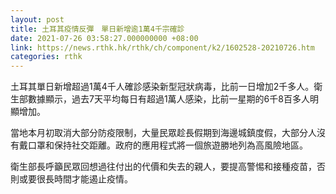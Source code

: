 ```yaml
---
layout: post
title: 土耳其疫情反彈　單日新增逾1萬4千宗確診
date: 2021-07-26 03:58:27.000000000 +08:00
link: https://news.rthk.hk/rthk/ch/component/k2/1602528-20210726.htm
categories: rthk
---
```


土耳其單日新增超過1萬4千人確診感染新型冠狀病毒，比前一日增加2千多人。衛生部數據顯示，過去7天平均每日有超過1萬人感染，比前一星期的6千8百多人明顯增加。

當地本月初取消大部分防疫限制，大量民眾趁長假期到海邊城鎮度假，大部分人沒有戴口罩和保持社交距離。政府的應用程式將一個旅遊勝地列為高風險地區。

衛生部長呼籲民眾回想過往付出的代價和失去的親人，要提高警惕和接種疫苗，否則或要很長時間才能遏止疫情。
